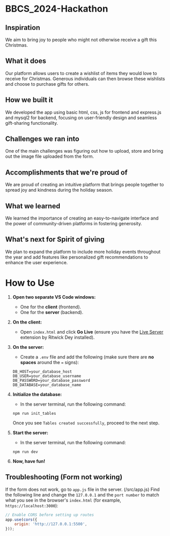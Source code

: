 # BBCS_2024-Hackathon

## Inspiration
We aim to bring joy to people who might not otherwise receive a gift this Christmas.

## What it does
Our platform allows users to create a wishlist of items they would love to receive for Christmas. Generous individuals can then browse these wishlists and choose to purchase gifts for others.

## How we built it
We developed the app using basic html, css, js for frontend and express.js and mysql2 for backend, focusing on user-friendly design and seamless gift-sharing functionality.

## Challenges we ran into
One of the main challenges was figuring out how to upload, store and bring out the image file uploaded from the form.

## Accomplishments that we're proud of
We are proud of creating an intuitive platform that brings people together to spread joy and kindness during the holiday season.

## What we learned
We learned the importance of creating an easy-to-navigate interface and the power of community-driven platforms in fostering generosity.

## What's next for Spirit of giving
We plan to expand the platform to include more holiday events throughout the year and add features like personalized gift recommendations to enhance the user experience.

# How to Use

1. **Open two separate VS Code windows:**
   - One for the **client** (frontend).
   - One for the **server** (backend).

2. **On the client:**
   - Open `index.html` and click **Go Live** (ensure you have the [Live Server](https://marketplace.visualstudio.com/items?itemName=ritwickdey.LiveServer) extension by Ritwick Dey installed).

3. **On the server:**
   - Create a `.env` file and add the following (make sure there are **no spaces** around the `=` signs):
   ```
   DB_HOST=your_database_host
   DB_USER=your_database_username
   DB_PASSWORD=your_database_password
   DB_DATABASE=your_database_name

4. **Initialize the database:**
    - In the server terminal, run the following command:
    ```
    npm run init_tables
    ```
    Once you see `Tables created successfully`, proceed to the next step.

5. **Start the server:**
    - In the server terminal, run the following command:
    ```
    npm run dev
    ```

6. **Now, have fun!**

## Troubleshooting (Form not working)
If the form does not work, go to `app.js` file in the server. (/src/app.js)
Find the following line and change the `127.0.0.1` and the `port number` to match what you see in the browser's `index.html` (for example, `https://localhost:3000`):
```js
// Enable CORS before setting up routes
app.use(cors({
    origin: 'http://127.0.0.1:5500',
}));
```